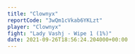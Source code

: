 ```yaml
---
title: "Clownyx"
reportCode: "3wQm1cVkab6YKLzt"
player: "Clownyx"
fight: "Lady Vashj - Wipe 1 (1%)"
date: 2021-09-26T18:56:24.204000+00:00
---
```

